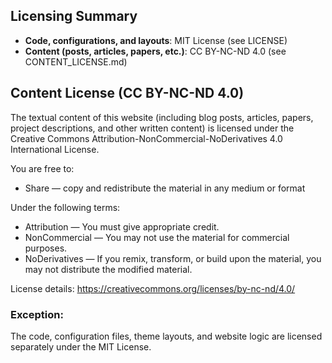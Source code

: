 ## Licensing Summary

- **Code, configurations, and layouts**: MIT License (see LICENSE)
- **Content (posts, articles, papers, etc.)**: CC BY-NC-ND 4.0 (see CONTENT_LICENSE.md)

## Content License (CC BY-NC-ND 4.0)

The textual content of this website (including blog posts, articles, papers, project descriptions, and other written content) is licensed under the Creative Commons Attribution-NonCommercial-NoDerivatives 4.0 International License.

You are free to:
- Share — copy and redistribute the material in any medium or format

Under the following terms:
- Attribution — You must give appropriate credit.
- NonCommercial — You may not use the material for commercial purposes.
- NoDerivatives — If you remix, transform, or build upon the material, you may not distribute the modified material.

License details: https://creativecommons.org/licenses/by-nc-nd/4.0/

### Exception:
The code, configuration files, theme layouts, and website logic are licensed separately under the MIT License.

